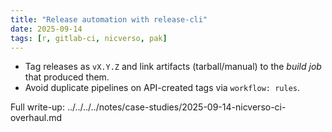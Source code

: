 ```yaml
---
title: "Release automation with release-cli"
date: 2025-09-14
tags: [r, gitlab-ci, nicverso, pak]
---
```


- Tag releases as `vX.Y.Z` and link artifacts (tarball/manual) to the *build job* that produced them.
- Avoid duplicate pipelines on API-created tags via `workflow: rules`.

Full write-up: ../../../../notes/case-studies/2025-09-14-nicverso-ci-overhaul.md
